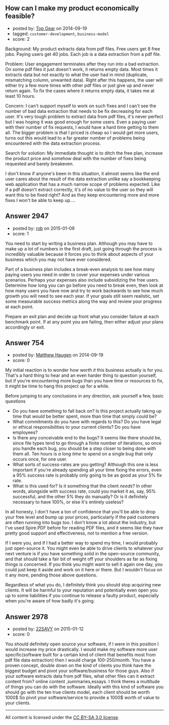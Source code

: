## How can I make my product economically feasible?

- posted by: [Top Gear](https://stackexchange.com/users/4690596/top-gear) on 2014-09-19
- tagged: `customer-development`, `business-model`
- score: 2

<p>Background: My product extracts data from pdf files. Free users get 8 free jobs. Paying users get 40 jobs. Each job is a data extraction from a pdf file.</p>

<p>Problem: User engagement terminates after they run into a bad extraction. On some pdf files it just doesn't work, it returns empty data. Most times it extracts data but not exactly to what the user had in mind (duplicate, mismatching column, unwanted data). Right after this happens, the user will either try a few more times with other pdf files or just give up and never return again. To fix the cases where it returns empty data, it takes me at least 10 hours. </p>

<p>Concern: I can't support myself to work on such fixes and I can't see the number of bad data extraction that needs to be fix decreasing for each user. It's very tough problem to extract data from pdf files, it's never perfect but I was hoping it was good enough for some users. Even a paying user with their number of fix requests, I would have a hard time getting to them all. The bigger problem is that I priced is cheap so I would get more users, turns out this would lead to a far greater number of problems being encountered with the data extraction process.</p>

<p>Search for solution: My immediate thought is to ditch the free plan, increase the product price and somehow deal with the number of fixes being requested and barely breakeven. </p>

<p>I don't know if anyone's been in this situation, it almost seems like the end user cares about the result of the data extraction unlike say a bookkeeping web application that has a much narrow scope of problems expected. Like if a pdf doesn't extract correctly, it's of no value to the user so they will want this to be fixed right? And as they keep encountering more and more fixes I won't be able to keep up....</p>



## Answer 2947

- posted by: [rob](https://stackexchange.com/users/19190/rob) on 2015-01-09
- score: 1

<p>You need to start by writing a business plan. Although you may have to make up a lot of numbers in the first draft, just going through the process is incredibly valuable because it forces you to think about aspects of your business which you may not have ever considered.</p>

<p>Part of a business plan includes a break-even analysis to see how many paying users you need in order to cover your expenses under various scenarios. Perhaps your expenses also include subsidizing the free users. Determine how long you can go before you need to break even, then look at how many users you have now and try to work backwards to see how much growth you will need to see each year. If your goals still seem realistic, set some measurable success metrics along the way and review your progress at each point.</p>

<p>Prepare an exit plan and decide up front what you consider failure at each benchmark point.  If at any point you are failing, then either adjust your plans accordingly or exit.</p>



## Answer 754

- posted by: [Matthew Haugen](https://stackexchange.com/users/1325646/matthew-haugen) on 2014-09-19
- score: 0

<p>My initial reaction is to wonder how <em>worth it</em> this business actually is for you. That's a hard thing to hear and an even harder thing to question yourself, but if you're encountering more bugs than you have time or resources to fix, it might be time to hang this project up for a while.</p>

<p>Before jumping to any conclusions in any direction, ask yourself a few, basic questions</p>

<ul>
<li>Do you have something to fall back on? Is this project actually taking up time that <em>would</em> be better spent, more than time that simply <em>could</em> be?</li>
<li>What commitments do you have with regards to this? Do you have legal or ethical responsibilities to your current clients? Do you have employees?</li>
<li>Is there any conceivable end to the bugs? It seems like there should be, since file types tend to go through a finite number of iterations, so once you handle each bug, you should be a step closer to being done with them all. Ten hours is <em>a long time</em> to spend on a single bug that only occurs once, for one user.</li>
<li>What sorts of success-rates are you getting? Although this one is less important if you're already spending all your time fixing the errors, even a 95% success rate is probably only going to be as good as your 5% fix rate.</li>
<li>What is this used for? Is it something that the client <em>needs</em>? In other words, alongside with success rate, could you market it as, say, 95% successful, and the other 5% they do manually? Or is it definitely necessary to have 100%, or else it's entirely useless?</li>
</ul>

<p>In all honesty, I don't have a ton of confidence that you'll be able to drop your free level and bump up your prices, particularly if the paid customers are often running into bugs too. I don't know a lot about the industry, but I've used Spire.PDF before for reading PDF files, and it seems like they have pretty good support and effectiveness, not to mention a free version.</p>

<p>If I were you, and if I had a better way to spend my time, I would probably just open-source it. You might even be able to drive clients to whatever your next venture is if you have something solid in the open-source community, and that should take a fair bit of weight off your shoulders as far as fixing things is concerned. If you think you might want to sell it again one day, you could just keep it aside and work on it here or there. But I wouldn't focus on it any more, pending those above questions.</p>

<p>Regardless of what you do, I definitely think you should stop acquiring new clients. It will be harmful to your reputation and potentially even open you up to some liabilities if you continue to release a faulty product, especially when you're aware of how badly it's going.</p>



## Answer 2978

- posted by: [22SAVY](https://stackexchange.com/users/5612597/22savy) on 2015-01-12
- score: 0

<p>You should definitely open source your software, if I were in this position I would increase my price drastically. I would make my software more user specific(software built for a certain kind of client that benefits most from pdf file data extraction) then I would charge 100-250/month. You have a proven concept, double down on the kind of clients you think have the biggest budget and pivot your software/business for those guys. Also if your software extracts data from pdf files, what other files can it extract content from? online content ,summaries,essays. I think theres a multitude of things you can do with the software. Ideally with this kind of software you should go with the ten true clients model, each client should be worth 1000$ So pivot your software/service to provide a 1000$ worth of value to your clients. </p>




---

All content is licensed under the [CC BY-SA 3.0 license](https://creativecommons.org/licenses/by-sa/3.0/).

